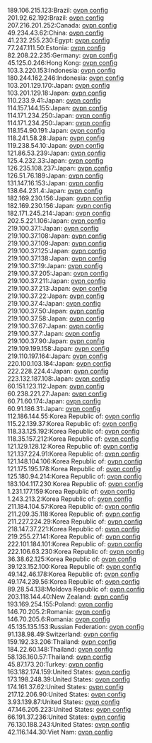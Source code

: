 189.106.215.123:Brazil: [ovpn config](vpn/189_106_215_123.ovpn)  
201.92.62.192:Brazil: [ovpn config](vpn/201_92_62_192.ovpn)  
207.216.201.252:Canada: [ovpn config](vpn/207_216_201_252.ovpn)  
49.234.43.62:China: [ovpn config](vpn/49_234_43_62.ovpn)  
41.232.255.230:Egypt: [ovpn config](vpn/41_232_255_230.ovpn)  
77.247.111.50:Estonia: [ovpn config](vpn/77_247_111_50.ovpn)  
82.208.22.235:Germany: [ovpn config](vpn/82_208_22_235.ovpn)  
45.125.0.246:Hong Kong: [ovpn config](vpn/45_125_0_246.ovpn)  
103.3.220.153:Indonesia: [ovpn config](vpn/103_3_220_153.ovpn)  
180.244.162.246:Indonesia: [ovpn config](vpn/180_244_162_246.ovpn)  
103.201.129.170:Japan: [ovpn config](vpn/103_201_129_170.ovpn)  
103.201.129.18:Japan: [ovpn config](vpn/103_201_129_18.ovpn)  
110.233.9.41:Japan: [ovpn config](vpn/110_233_9_41.ovpn)  
114.157.144.155:Japan: [ovpn config](vpn/114_157_144_155.ovpn)  
114.171.234.250:Japan: [ovpn config](vpn/114_171_234_250.ovpn)  
114.171.234.250:Japan: [ovpn config](vpn/114_171_234_250.ovpn)  
118.154.90.191:Japan: [ovpn config](vpn/118_154_90_191.ovpn)  
118.241.58.28:Japan: [ovpn config](vpn/118_241_58_28.ovpn)  
119.238.54.10:Japan: [ovpn config](vpn/119_238_54_10.ovpn)  
121.86.53.239:Japan: [ovpn config](vpn/121_86_53_239.ovpn)  
125.4.232.33:Japan: [ovpn config](vpn/125_4_232_33.ovpn)  
126.235.108.237:Japan: [ovpn config](vpn/126_235_108_237.ovpn)  
126.51.76.189:Japan: [ovpn config](vpn/126_51_76_189.ovpn)  
131.147.16.153:Japan: [ovpn config](vpn/131_147_16_153.ovpn)  
138.64.231.4:Japan: [ovpn config](vpn/138_64_231_4.ovpn)  
182.169.230.156:Japan: [ovpn config](vpn/182_169_230_156.ovpn)  
182.169.230.156:Japan: [ovpn config](vpn/182_169_230_156.ovpn)  
182.171.245.214:Japan: [ovpn config](vpn/182_171_245_214.ovpn)  
202.5.221.106:Japan: [ovpn config](vpn/202_5_221_106.ovpn)  
219.100.37.1:Japan: [ovpn config](vpn/219_100_37_1.ovpn)  
219.100.37.108:Japan: [ovpn config](vpn/219_100_37_108.ovpn)  
219.100.37.109:Japan: [ovpn config](vpn/219_100_37_109.ovpn)  
219.100.37.125:Japan: [ovpn config](vpn/219_100_37_125.ovpn)  
219.100.37.138:Japan: [ovpn config](vpn/219_100_37_138.ovpn)  
219.100.37.19:Japan: [ovpn config](vpn/219_100_37_19.ovpn)  
219.100.37.205:Japan: [ovpn config](vpn/219_100_37_205.ovpn)  
219.100.37.211:Japan: [ovpn config](vpn/219_100_37_211.ovpn)  
219.100.37.213:Japan: [ovpn config](vpn/219_100_37_213.ovpn)  
219.100.37.22:Japan: [ovpn config](vpn/219_100_37_22.ovpn)  
219.100.37.4:Japan: [ovpn config](vpn/219_100_37_4.ovpn)  
219.100.37.50:Japan: [ovpn config](vpn/219_100_37_50.ovpn)  
219.100.37.58:Japan: [ovpn config](vpn/219_100_37_58.ovpn)  
219.100.37.67:Japan: [ovpn config](vpn/219_100_37_67.ovpn)  
219.100.37.7:Japan: [ovpn config](vpn/219_100_37_7.ovpn)  
219.100.37.90:Japan: [ovpn config](vpn/219_100_37_90.ovpn)  
219.109.199.158:Japan: [ovpn config](vpn/219_109_199_158.ovpn)  
219.110.197.164:Japan: [ovpn config](vpn/219_110_197_164.ovpn)  
220.100.103.184:Japan: [ovpn config](vpn/220_100_103_184.ovpn)  
222.228.224.4:Japan: [ovpn config](vpn/222_228_224_4.ovpn)  
223.132.187.108:Japan: [ovpn config](vpn/223_132_187_108.ovpn)  
60.151.123.112:Japan: [ovpn config](vpn/60_151_123_112.ovpn)  
60.238.221.27:Japan: [ovpn config](vpn/60_238_221_27.ovpn)  
60.71.60.174:Japan: [ovpn config](vpn/60_71_60_174.ovpn)  
60.91.186.31:Japan: [ovpn config](vpn/60_91_186_31.ovpn)  
112.186.144.55:Korea Republic of: [ovpn config](vpn/112_186_144_55.ovpn)  
115.22.139.37:Korea Republic of: [ovpn config](vpn/115_22_139_37.ovpn)  
118.33.125.192:Korea Republic of: [ovpn config](vpn/118_33_125_192.ovpn)  
118.35.157.212:Korea Republic of: [ovpn config](vpn/118_35_157_212.ovpn)  
121.129.128.12:Korea Republic of: [ovpn config](vpn/121_129_128_12.ovpn)  
121.137.224.91:Korea Republic of: [ovpn config](vpn/121_137_224_91.ovpn)  
121.148.104.106:Korea Republic of: [ovpn config](vpn/121_148_104_106.ovpn)  
121.175.195.178:Korea Republic of: [ovpn config](vpn/121_175_195_178.ovpn)  
125.180.94.214:Korea Republic of: [ovpn config](vpn/125_180_94_214.ovpn)  
183.104.117.230:Korea Republic of: [ovpn config](vpn/183_104_117_230.ovpn)  
1.231.177.159:Korea Republic of: [ovpn config](vpn/1_231_177_159.ovpn)  
1.243.213.2:Korea Republic of: [ovpn config](vpn/1_243_213_2.ovpn)  
211.184.104.57:Korea Republic of: [ovpn config](vpn/211_184_104_57.ovpn)  
211.209.35.118:Korea Republic of: [ovpn config](vpn/211_209_35_118.ovpn)  
211.227.224.29:Korea Republic of: [ovpn config](vpn/211_227_224_29.ovpn)  
218.147.37.221:Korea Republic of: [ovpn config](vpn/218_147_37_221.ovpn)  
219.255.27.141:Korea Republic of: [ovpn config](vpn/219_255_27_141.ovpn)  
222.101.184.101:Korea Republic of: [ovpn config](vpn/222_101_184_101.ovpn)  
222.106.63.230:Korea Republic of: [ovpn config](vpn/222_106_63_230.ovpn)  
36.38.62.125:Korea Republic of: [ovpn config](vpn/36_38_62_125.ovpn)  
39.123.152.100:Korea Republic of: [ovpn config](vpn/39_123_152_100.ovpn)  
49.142.46.178:Korea Republic of: [ovpn config](vpn/49_142_46_178.ovpn)  
49.174.239.56:Korea Republic of: [ovpn config](vpn/49_174_239_56.ovpn)  
89.28.54.138:Moldova Republic of: [ovpn config](vpn/89_28_54_138.ovpn)  
203.118.144.40:New Zealand: [ovpn config](vpn/203_118_144_40.ovpn)  
193.169.254.155:Poland: [ovpn config](vpn/193_169_254_155.ovpn)  
146.70.205.2:Romania: [ovpn config](vpn/146_70_205_2.ovpn)  
146.70.205.6:Romania: [ovpn config](vpn/146_70_205_6.ovpn)  
45.135.135.153:Russian Federation: [ovpn config](vpn/45_135_135_153.ovpn)  
91.138.98.49:Switzerland: [ovpn config](vpn/91_138_98_49.ovpn)  
159.192.33.206:Thailand: [ovpn config](vpn/159_192_33_206.ovpn)  
184.22.60.148:Thailand: [ovpn config](vpn/184_22_60_148.ovpn)  
58.136.160.57:Thailand: [ovpn config](vpn/58_136_160_57.ovpn)  
45.87.173.20:Turkey: [ovpn config](vpn/45_87_173_20.ovpn)  
163.182.174.159:United States: [ovpn config](vpn/163_182_174_159.ovpn)  
173.198.248.39:United States: [ovpn config](vpn/173_198_248_39.ovpn)  
174.161.37.62:United States: [ovpn config](vpn/174_161_37_62.ovpn)  
217.12.206.90:United States: [ovpn config](vpn/217_12_206_90.ovpn)  
3.93.139.87:United States: [ovpn config](vpn/3_93_139_87.ovpn)  
47.146.205.223:United States: [ovpn config](vpn/47_146_205_223.ovpn)  
66.191.37.236:United States: [ovpn config](vpn/66_191_37_236.ovpn)  
76.130.188.243:United States: [ovpn config](vpn/76_130_188_243.ovpn)  
42.116.144.30:Viet Nam: [ovpn config](vpn/42_116_144_30.ovpn)  

